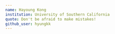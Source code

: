 ```yaml
---
name: Hayoung Kong
institution: University of Southern California
quote: Don't be afraid to make mistakes!
github_user: hyungkk
---
```

